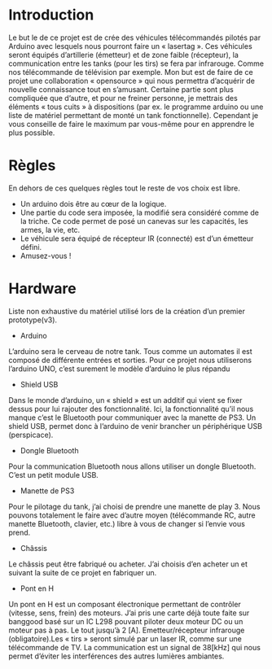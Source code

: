 # Introduction
Le but le de ce projet est de crée des véhicules télécommandés pilotés par Arduino avec lesquels nous pourront faire un « lasertag ». 
Ces véhicules seront équipés d’artillerie (émetteur) et de zone faible (récepteur), la communication entre les tanks (pour les tirs) se fera par infrarouge. Comme nos télécommande de télévision par exemple.
Mon but est de faire de ce projet une collaboration « opensource » qui nous permettra d’acquérir de nouvelle connaissance tout en s’amusant. Certaine partie sont plus compliquée que d’autre, et pour ne freiner personne, je mettrais des éléments « tous cuits » à dispositions (par ex. le programme arduino ou une liste de matériel permettant de monté un tank fonctionnelle). Cependant je vous conseille de faire le maximum par vous-même pour en apprendre le plus possible.

# Règles
En dehors de ces quelques règles tout le reste de vos choix est libre.
- Un arduino dois être au cœur de la logique.
- Une partie du code sera imposée, la modifié sera considéré comme de la triche. Ce code permet de posé un canevas sur les capacités, les armes, la vie, etc.
- Le véhicule sera équipé de récepteur IR (connecté) est d’un émetteur défini.
- Amusez-vous !

# Hardware
Liste non exhaustive du matériel utilisé lors de la création d’un premier prototype(v3).

- Arduino

L’arduino sera le cerveau de notre tank. Tous comme un automates il est composé de différente entrées et sorties. Pour ce projet nous utiliserons l’arduino UNO, c’est surement le modèle d’arduino le plus répandu

- Shield USB

Dans le monde d’arduino, un « shield » est un additif qui vient se fixer dessus pour lui rajouter des fonctionnalité. Ici, la fonctionnalité  qu’il nous manque c’est le Bluetooth pour communiquer avec la manette de PS3. Un shield USB, permet donc à l’arduino de venir brancher un périphérique USB (perspicace).

- Dongle Bluetooth

 Pour la communication Bluetooth nous allons utiliser un dongle Bluetooth. C’est un petit module USB.


- Manette de PS3

Pour le pilotage du tank, j’ai choisi de prendre une manette de play 3. Nous pouvons totalement le faire avec d’autre moyen (télécommande RC, autre manette Bluetooth, clavier, etc.) libre à vous de changer si l’envie vous prend.
- Châssis

Le châssis peut être fabriqué ou acheter. J’ai choisis d’en acheter un et suivant la suite de ce projet en fabriquer un.
- Pont en H

Un pont en H est un composant électronique permettant de contrôler (vitesse, sens, frein) des moteurs. J’ai pris une carte déjà toute faite sur banggood basé sur un IC L298 pouvant piloter deux moteur DC ou un moteur pas à pas. Le tout jusqu’à 2 [A]. Emetteur/récepteur infrarouge (obligatoire).Les « tirs » seront simulé par un laser IR, comme sur une télécommande de TV. La communication est un signal de 38[kHz] qui nous permet d’éviter les interférences des autres lumières ambiantes.